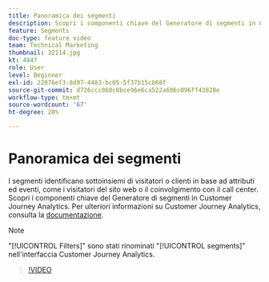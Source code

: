 ```yaml
---
title: Panoramica dei segmenti
description: Scopri i componenti chiave del Generatore di segmenti in Customer Journey Analytics.
feature: Segments
doc-type: feature video
team: Technical Marketing
thumbnail: 32114.jpg
kt: 4447
role: User
level: Beginner
exl-id: 22076ef3-8d97-4483-bc05-5f37b15c868f
source-git-commit: d726ccc860c8bce96e6ca522a606c096ff43828e
workflow-type: tm+mt
source-wordcount: '67'
ht-degree: 20%

---
```


# Panoramica dei segmenti

I segmenti identificano sottoinsiemi di visitatori o clienti in base ad attributi ed eventi, come i visitatori del sito web o il coinvolgimento con il call center. Scopri i componenti chiave del Generatore di segmenti in Customer Journey Analytics. Per ulteriori informazioni su Customer Journey Analytics, consulta la [documentazione](https://experienceleague.adobe.com/it/docs/analytics-platform/using/cja-components/cja-segments/filters-overview).

>[!NOTE]
>
> &quot;[!UICONTROL Filters]&quot; sono stati rinominati &quot;[!UICONTROL segments]&quot; nell&#39;interfaccia Customer Journey Analytics.

>[!VIDEO](https://video.tv.adobe.com/v/32114/?quality=12&learn=on)
